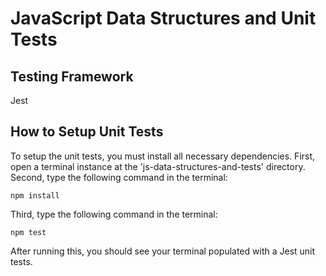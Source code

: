 # JavaScript Data Structures and Unit Tests

## Testing Framework

Jest

## How to Setup Unit Tests

To setup the unit tests, you must install all necessary dependencies.
First, open a terminal instance at the 'js-data-structures-and-tests' directory.
Second, type the following command in the terminal: 

```
npm install
```

Third, type the following command in the terminal:

```
npm test
```

After running this, you should see your terminal populated with a Jest unit tests.

